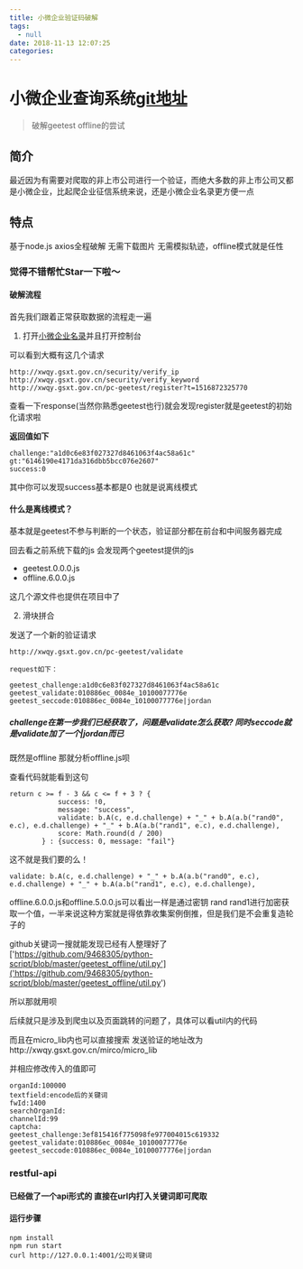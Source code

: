 ```yaml
---
title: 小微企业验证码破解
tags:
  - null
date: 2018-11-13 12:07:25
categories:
---
```

# 小微企业查询系统[git地址](https://github.com/trionfo1993/xwqy-geetest)
> 破解geetest offline的尝试

## 简介
最近因为有需要对爬取的非上市公司进行一个验证，而绝大多数的非上市公司又都是小微企业，比起爬企业征信系统来说，还是小微企业名录更方便一点

## 特点
基于node.js axios全程破解 无需下载图片 无需模拟轨迹，offline模式就是任性

### 觉得不错帮忙Star一下啦～

#### 破解流程
首先我们跟着正常获取数据的流程走一遍
1. 打开[小微企业名录](http://xwqy.gsxt.gov.cn/)并且打开控制台

可以看到大概有这几个请求
```
http://xwqy.gsxt.gov.cn/security/verify_ip
http://xwqy.gsxt.gov.cn/security/verify_keyword
http://xwqy.gsxt.gov.cn/pc-geetest/register?t=1516872325770

```

查看一下response(当然你熟悉geetest也行)就会发现register就是geetest的初始化请求啦  

**返回值如下**
```
challenge:"a1d0c6e83f027327d8461063f4ac58a61c"
gt:"6146190e4171da316dbb5bcc076e2607"
success:0
```

其中你可以发现success基本都是0 也就是说离线模式

#### 什么是离线模式？
基本就是geetest不参与判断的一个状态，验证部分都在前台和中间服务器完成

回去看之前系统下载的js 会发现两个geetest提供的js  

* geetest.0.0.0.js
* offline.6.0.0.js

这几个源文件也提供在项目中了

2. 滑块拼合

发送了一个新的验证请求
```
http://xwqy.gsxt.gov.cn/pc-geetest/validate

request如下：  

geetest_challenge:a1d0c6e83f027327d8461063f4ac58a61c
geetest_validate:010886ec_0084e_10100077776e
geetest_seccode:010886ec_0084e_10100077776e|jordan

```

##### challenge在第一步我们已经获取了，问题是validate怎么获取? 同时seccode就是validate加了一个|jordan而已

既然是offline 那就分析offline.js呗

查看代码就能看到这句
```
return c >= f - 3 && c <= f + 3 ? {
            success: !0,
            message: "success",
            validate: b.A(c, e.d.challenge) + "_" + b.A(a.b("rand0", e.c), e.d.challenge) + "_" + b.A(a.b("rand1", e.c), e.d.challenge),
            score: Math.round(d / 200)
        } : {success: 0, message: "fail"}

```

这不就是我们要的么！
```
validate: b.A(c, e.d.challenge) + "_" + b.A(a.b("rand0", e.c), e.d.challenge) + "_" + b.A(a.b("rand1", e.c), e.d.challenge),
```

offline.6.0.0.js和offline.5.0.0.js可以看出一样是通过密钥 rand rand1进行加密获取一个值，一半来说这种方案就是得依靠收集案例倒推，但是我们是不会重复造轮子的

github关键词一搜就能发现已经有人整理好了['https://github.com/9468305/python-script/blob/master/geetest_offline/util.py']('https://github.com/9468305/python-script/blob/master/geetest_offline/util.py')

所以那就用呗

后续就只是涉及到爬虫以及页面跳转的问题了，具体可以看util内的代码

而且在micro_lib内也可以直接搜索 发送验证的地址改为http://xwqy.gsxt.gov.cn/mirco/micro_lib

并相应修改传入的值即可
```
organId:100000
textfield:encode后的关键词
fwId:1400
searchOrganId:
channelId:99
captcha:
geetest_challenge:3ef815416f775098fe977004015c619332
geetest_validate:010886ec_0084e_10100077776e
geetest_seccode:010886ec_0084e_10100077776e|jordan
```


### restful-api
#### 已经做了一个api形式的 直接在url内打入关键词即可爬取
#### 运行步骤
```
npm install
npm run start
curl http://127.0.0.1:4001/公司关键词
```